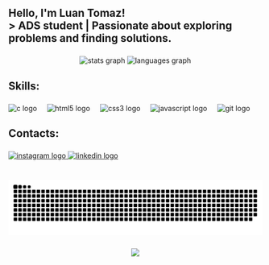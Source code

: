 <h2 align="left">Hello, I'm Luan Tomaz!  <br>> ADS student | Passionate about exploring problems and finding solutions.</h2>

###

<div align="center">
  <img src="https://github-readme-stats.vercel.app/api?username=LuanTomaz&hide_title=false&hide_rank=false&show_icons=true&include_all_commits=true&count_private=true&disable_animations=false&theme=dracula&locale=en&hide_border=false" height="150" alt="stats graph"  />
  <img src="https://github-readme-stats.vercel.app/api/top-langs?username=LuanTomaz&locale=en&hide_title=false&layout=compact&card_width=320&langs_count=5&theme=dracula&hide_border=false" height="150" alt="languages graph"  />
</div>

###

<h2 align="left">Skills:</h2>

###

<div align="left">
  <img src="https://skillicons.dev/icons?i=c" height="30" alt="c logo"  />
  <img width="12" />
  <img src="https://skillicons.dev/icons?i=html" height="30" alt="html5 logo"  />
  <img width="12" />
  <img src="https://skillicons.dev/icons?i=css" height="30" alt="css3 logo"  />
  <img width="12" />
  <img src="https://skillicons.dev/icons?i=js" height="30" alt="javascript logo"  />
  <img width="12" />
  <img src="https://skillicons.dev/icons?i=git" height="30" alt="git logo"  />
</div>

###

<h2 align="left">Contacts:</h2>

###

<div align="left">
  <a href="https://www.instagram.com/luan.t0maz/" target="_blank">
    <img src="https://img.shields.io/static/v1?message=Instagram&logo=instagram&label=&color=E4405F&logoColor=white&labelColor=&style=flat" height="35" alt="instagram logo"  />
  </a>
  <a href="https://www.linkedin.com/in/luan-tomaz-07854226a/" target="_blank">
    <img src="https://img.shields.io/static/v1?message=LinkedIn&logo=linkedin&label=&color=0077B5&logoColor=white&labelColor=&style=flat" height="35" alt="linkedin logo"  />
  </a>
</div>

###

<br clear="both">

<img src="https://raw.githubusercontent.com/LuanTomaz/LuanTomaz/output/snake.svg" alt="Snake animation" />

###

<div align="center">
  <img height="120" src="https://media.tenor.com/6JptszQgCnkAAAAm/text-work.webp"  />
</div>

###
